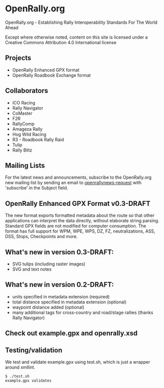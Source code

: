 # OpenRally.org
OpenRally.org - Establishing Rally Interoperability Standards For The World Ahead

Except where otherwise noted, content on this site is licensed under a Creative Commons Attribution 4.0 International license

## Projects
* OpenRally Enhanced GPX format
* OpenRally Roadbook Exchange format

## Collaborators
* ICO Racing
* Rally Navigator
* CoMaster
* F2R
* RallyComp
* Amageza Rally
* Hog Wild Racing
* R3 - Roadbook Rally Raid
* Tulip
* Rally Blitz

## Mailing Lists
For the latest news and announcements, subscribe to the OpenRally.org new mailing list by sending an email to [openrallynews-request](mailto:openrallynews-request@freelists.org?subject=subscribe) with 'subscribe' in the Subject field.

## OpenRally Enhanced GPX Format v0.3-DRAFT
The new format exports formatted metadata about the route so that other applications can interpret the data directly, without elaborate string parsing. Standard GPX fields are not modified for computer consumption. The format has full support for WPM, WPE, WPS, DZ, FZ, neutralizations, ASS, DSS, Stops, Checkpoints and more.

## What's new in version 0.3-DRAFT:
* SVG tulips (including raster images)
* SVG and text notes

## What's new in version 0.2-DRAFT:
* units specified in metadata extension (required)
* total distance specified in metadata extension (optional)
* waypoint distance added (optional)
* many additional tags for cross-country and road/stage rallies (thanks Rally Navigator)

## Check out example.gpx and openrally.xsd

## Testing/validation
We test and validate example.gpx using test.sh, which is just a wrapper around xmllint.

```
$ ./test.sh
example.gpx validates
```
